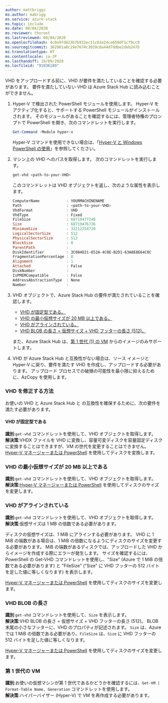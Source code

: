 ```yaml
---
author: mattbriggs
ms.author: mabrigg
ms.service: azure-stack
ms.topic: include
ms.date: 08/04/2020
ms.reviewer: thoroet
ms.lastreviewed: 08/04/2020
ms.openlocfilehash: 4c0e9fd823b7b932ec11c61e24ce650df1cf9cc9
ms.sourcegitcommit: 362081a8c19e7674c3029c8a44d7ddbe2deb247b
ms.translationtype: HT
ms.contentlocale: ja-JP
ms.lasthandoff: 10/09/2020
ms.locfileid: "91936189"
---
```

VHD をアップロードする前に、VHD が要件を満たしていることを確認する必要があります。 要件を満たしていない VHD は Azure Stack Hub に読み込むことができません。

1. Hyper-V で検出された PowerShell モジュールを使用します。 Hyper-V をアクティブ化すると、サポートする PowerShell モジュールがインストールされます。 そのモジュールがあることを確認するには、管理者特権のプロンプトで PowerShell を開き、次のコマンドレットを実行します。

    ```powershell  
    Get-Command -Module hyper-v
    ```

    Hyper-V コマンドを使用できない場合は、「[Hyper-V と Windows PowerShell の使用](/virtualization/hyper-v-on-windows/quick-start/try-hyper-v-powershell)」を参照してください。 

2. マシン上の VHD へのパスを取得します。 次のコマンドレットを実行します。

    ```powershell  
    get-vhd <path-to-your-VHD>
    ```

    このコマンドレットは VHD オブジェクトを返し、次のような属性を表示します。
    
    ```powershell  
    ComputerName            : YOURMACHINENAME
    Path                    : <path-to-your-VHD>
    VhdFormat               : VHD
    VhdType                 : Fixed
    FileSize                : 68719477248
    Size                    : 68719476736
    MinimumSize             : 32212254720
    LogicalSectorSize       : 512
    PhysicalSectorSize      : 512
    BlockSize               : 0
    ParentPath              :
    DiskIdentifier          : 3C084D21-652A-4C0E-B2D1-63A8E8E64C0C
    FragmentationPercentage : 0
    Alignment               : 1
    Attached                : False
    DiskNumber              :
    IsPMEMCompatible        : False
    AddressAbstractionType  : None
    Number                  :
    ```

3. VHD オブジェクトで、Azure Stack Hub の要件が満たされていることを確認します。
    - [VHD が固定型である。](#vhd-is-of-fixed-type)
    - [VHD の最小仮想サイズが 20 MB 以上である。](#vhd-has-minimum-virtual-size-of-at-least-20-mb)
    - [VHD がアラインされている。](#vhd-is-aligned)
    - [VHD BLOB の長さ = 仮想サイズ + VHD フッターの長さ (512)。](#vhd-blob-length) 
    
    また、Azure Stack Hub は、[第 1 世代 (1) の VM](#generation-one-vms) からのイメージのみサポートします。

4. VHD が Azure Stack Hub と互換性がない場合は、ソース イメージと Hyper-V に戻り、要件を満たす VHD を作成し、アップロードする必要があります。 アップロード プロセスでの破損の可能性を最小限に抑えるために、AzCopy を使用します。

### <a name="how-to-fix-your-vhd"></a>VHD を修正する方法

お使いの VHD と Azure Stack Hub と の互換性を確保するために、次の要件を満たす必要があります。

#### <a name="vhd-is-of-fixed-type"></a>VHD が固定型である
**識別**:`get-vhd` コマンドレットを使用して、VHD オブジェクトを取得します。  
**解決策**:VHDX ファイルを VHD に変換し、容量可変ディスクを容量固定ディスクに変換することはできますが、VM の世代を変更することはできません。
[Hyper-V マネージャーまたは PowerShell](/azure/virtual-machines/windows/prepare-for-upload-vhd-image#use-hyper-v-manager-to-convert-the-disk) を使用してディスクを変換します。

### <a name="vhd-has-minimum-virtual-size-of-at-least-20-mb"></a>VHD の最小仮想サイズが 20 MB 以上である
**識別**:`get-vhd` コマンドレットを使用して、VHD オブジェクトを取得します。  
**解決策**:[Hyper-V マネージャーまたは PowerShell](/azure/virtual-machines/windows/prepare-for-upload-vhd-image#use-hyper-v-manager-to-resize-the-disk) を使用してディスクのサイズを変更します。 

### <a name="vhd-is-aligned"></a>VHD がアラインされている
**識別**:`get-vhd` コマンドレットを使用して、VHD オブジェクトを取得します。  
**解決策**:仮想サイズは 1 MB の倍数である必要があります。 

ディスクの仮想サイズは、1 MiB にアラインする必要があります。 VHD に 1 MiB の端数がある場合は、1 MiB の倍数になるようにディスクのサイズを変更する必要があります。 MiB の端数があるディスクでは、アップロードした VHD からイメージを作成する際にエラーが発生します。 サイズを確認するには、PowerShell の Get-VHD コマンドレットを使用し、"Size" (Azure で 1 MiB の倍数である必要があります) と "FileSize" ("Size" に VHD フッターの 512 バイトを足した値に等しくなります) を表示します。

[Hyper-V マネージャーまたは PowerShell](/azure/virtual-machines/windows/prepare-for-upload-vhd-image#use-hyper-v-manager-to-resize-the-disk) を使用してディスクのサイズを変更します。 


### <a name="vhd-blob-length"></a>VHD BLOB の長さ
**識別**:`get-vhd` コマンドレットを使用して、`Size`  を表示します。  
**解決策**:VHD BLOB の長さ = 仮想サイズ + VHD フッターの長さ (512)。 BLOB 末尾の小さなフッターに、VHD のプロパティが記述されます。 `Size` は、Azure では 1 MiB の倍数である必要があり、`FileSize` は、`Size` に VHD フッターの 512 バイトを足した値に等しくなります。

[Hyper-V マネージャーまたは PowerShell](/azure/virtual-machines/windows/prepare-for-upload-vhd-image#use-hyper-v-manager-to-resize-the-disk) を使用してディスクのサイズを変更します。 

### <a name="generation-one-vms"></a>第 1 世代の VM
**識別**:お使いの仮想マシンが第 1 世代であるかどうかを確認するには、`Get-VM | Format-Table Name, Generation` コマンドレットを使用します。  
**解決策**:ハイパーバイザー (Hyper-V) で VM を再作成する必要があります。